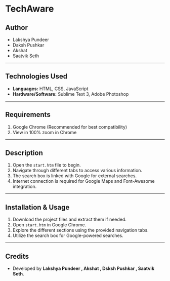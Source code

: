 # TechAware

## Author
- Lakshya Pundeer
- Daksh Pushkar
- Akshat
- Saatvik Seth

---

## Technologies Used
- **Languages:** HTML, CSS, JavaScript  
- **Hardware/Software:** Sublime Text 3, Adobe Photoshop  

---

## Requirements
1. Google Chrome (Recommended for best compatibility)  
2. View in 100% zoom in Chrome  

---

## Description
1. Open the `start.htm` file to begin.  
2. Navigate through different tabs to access various information.  
3. The search box is linked with Google for external searches.  
4. Internet connection is required for Google Maps and Font-Awesome integration.  

---

## Installation & Usage
1. Download the project files and extract them if needed.  
2. Open `start.htm` in Google Chrome.  
3. Explore the different sections using the provided navigation tabs.  
4. Utilize the search box for Google-powered searches.  

---

## Credits
- Developed by **Lakshya Pundeer , Akshat , Dsksh Pushkar , Saatvik Seth**.

